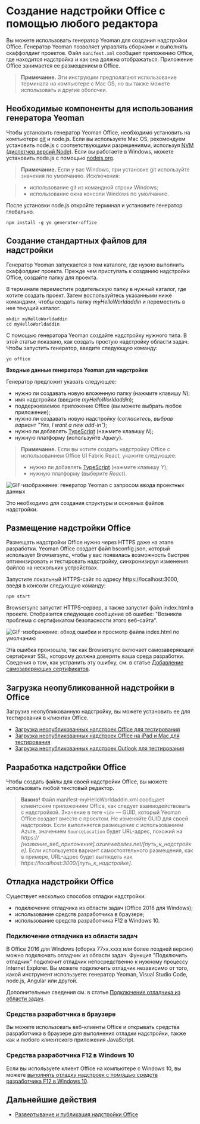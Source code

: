 
# <a name="create-an-office-add-in-using-any-editor"></a>Создание надстройки Office с помощью любого редактора

Вы можете использовать генератор Yeoman для создания надстройки Office. Генератор Yeoman позволяет управлять сборками и выполнять скаффолдинг проектов. Файл `manifest.xml` сообщает приложению Office, где находится надстройка и как она должна отображаться. Приложение Office занимается ее размещением в Office.

 >**Примечание.** Эти инструкции предполагают использование терминала на компьютере с Mac OS, но вы также можете использовать и другие оболочки. 


## <a name="prerequisites-for-the-yeoman-generator"></a>Необходимые компоненты для использования генератора Yeoman

Чтобы установить генератор Yeoman Office, необходимо установить на компьютере [git](https://git-scm.com/downloads) и node.js. Если вы используете Mac OS, рекомендуем установить node.js с соответствующими разрешениями, используя [NVM (диспетчер версий Node)](https://github.com/creationix/nvm). Если вы работаете в Windows, можете установить node.js с помощью [nodejs.org](https://nodejs.org/en/).

>**Примечание.** Если у вас Windows, при установке git используйте значения по умолчанию. Исключения:

>- использование git из командной строки Windows;
>- использование окна консоли Windows по умолчанию.

После установки node.js откройте терминал и установите генератор глобально.

```
npm install -g yo generator-office
```


## <a name="create-the-default-files-for-your-add-in"></a>Создание стандартных файлов для надстройки

Генератор Yeoman запускается в том каталоге, где нужно выполнить скаффолдинг проекта. Прежде чем приступать к созданию надстройки Office, создайте папку для проекта.

В терминале переместите родительскую папку в нужный каталог, где хотите создать проект. Затем воспользуйтесь указанными ниже командами, чтобы создать папку _myHelloWorldaddin_ и переместить в нее текущий каталог.




```
mkdir myHelloWorldaddin
cd myHelloWorldaddin
```

С помощью генератора Yeoman создайте надстройку нужного типа. В этой статье показано, как создать простую надстройку области задач. Чтобы запустить генератор, введите следующую команду:




```
yo office
```

**Входные данные генератора Yeoman для надстройки**

Генератор предложит указать следующее: 


- нужно ли создавать новую вложенную папку (нажмите клавишу _N_);
- имя надстройки (введите _myHelloWorldaddin_); 
- поддерживаемое приложение Office (вы можете выбрать любое приложение);
- нужно ли создавать новую надстройку (_согласитесь, выбрав вариант "Yes, I want a new add-in")_;
- нужно ли добавлять [TypeScript](https://www.typescriptlang.org/) (нажмите клавишу _N_);
- нужную платформу (используйте _Jquery_).

>**Примечание.** Если вы хотите создать надстройку Office с использованием Office UI Fabric React, укажите следующее:
>- нужно ли добавлять [TypeScript](https://www.typescriptlang.org/) (нажмите клавишу _Y_);
>- нужную платформу (выберите _React_).

![GIF-изображение: генератор Yeoman с запросом ввода проектных данных](../../images/gettingstarted-fast.gif)

Это необходимо для создания структуры и основных файлов надстройки.


## <a name="hosting-your-office-add-in"></a>Размещение надстройки Office

Размещать надстройки Office нужно через HTTPS даже на этапе разработки. Yeoman Office создает файл bsconfig.json, который использует Browsersync, чтобы у вас появилась возможность быстрее оптимизировать и тестировать надстройку, синхронизируя изменения файлов на нескольких устройствах. 

Запустите локальный HTTPS-сайт по адресу https://localhost:3000, введя в консоли следующую команду:


```
npm start
```

Browsersync запустит HTTPS-сервер, а также запустит файл index.html в проекте. Отобразится следующее сообщение об ошибке: "Возникла проблема с сертификатом безопасности этого веб-сайта".


![GIF-изображение: обход ошибки и просмотр файла index.html по умолчанию](../../images/ssl-chrome-bypass.gif)

Эта ошибка произошла, так как Browsersync включает самозаверяющий сертификат SSL, которому должна доверять ваша среда разработки. Сведения о том, как устранить эту ошибку, см. в статье [Добавление самозаверяющих сертификатов](https://github.com/OfficeDev/generator-office/blob/master/src/docs/ssl.md).

## <a name="sideload-the-add-in-into-office"></a>Загрузка неопубликованной надстройки в Office

Загрузив неопубликованную надстройку, вы можете установить ее для тестирования в клиентах Office.

- [Загрузка неопубликованных надстроек Office для тестирования](../testing/create-a-network-shared-folder-catalog-for-task-pane-and-content-add-ins.md)
- [Загрузка неопубликованных надстроек Office на iPad и Mac для тестирования](../testing/sideload-an-office-add-in-on-ipad-and-mac.md)   
- [Загрузка неопубликованных надстроек Outlook для тестирования](../outlook/testing-and-tips.md)

## <a name="develop-your-office-add-in"></a>Разработка надстройки Office

Чтобы создать файлы для своей надстройки Office, вы можете использовать любой текстовый редактор.

> **Важно!** Файл manifest-myHelloWorldaddin.xml сообщает клиентским приложениям Office, как следует взаимодействовать с надстройкой. Значение в теге `<id>` — GUID, который Yeoman Office создает вместе с проектом. Не изменяйте GUID для своей надстройки. Если выполняется размещение с использованием Azure, значением `SourceLocation` будет URL-адрес, похожий на _https:// [название_веб_приложения].azurewebsites.net/[путь_к_надстройке]_. Если используется вариант самостоятельного размещения, как в примере, URL-адрес будет выглядеть как _https://localhost:3000/[путь_к_надстройке]_.


## <a name="debug-your-office-add-in"></a>Отладка надстройки Office


Существует несколько способов отладки надстройки:

- подключение отладчика из области задач (Office 2016 для Windows);
- использование средств разработчика в браузере;
- использование средств разработчика F12 в Windows 10.

### <a name="attach-debugger-from-the-task-pane"></a>Подключение отладчика из области задач

В Office 2016 для Windows (сборка 77xx.xxxx или более поздней версии) можно подключать отладчик из области задач. Функция "Подключить отладчик" подключит отладчик непосредственно к нужному процессу Internet Explorer. Вы можете подключить отладчик независимо от того, какой инструмент используете: генератор Yeoman, Visual Studio Code, node.js, Angular или другой. 

Дополнительные сведения см. в статье [Подключение отладчика из области задач](../testing/attach-debugger-from-task-pane.md).


### <a name="browser-developer-tools"></a>Средства разработчика в браузере 

Вы можете использовать веб-клиенты Office и открывать средства разработчика в браузере для выполнения отладки надстройки, также как и любого клиентского приложения JavaScript. 

### <a name="f12-developer-tools-on-windows-10"></a>Средства разработчика F12 в Windows 10

Если вы используете клиент Office на компьютере с Windows 10, вы можете [выполнять отладку надстроек с помощью средств разработчика F12 в Windows 10](../testing/debug-add-ins-using-f12-developer-tools-on-windows-10.md).
    
## <a name="next-steps"></a>Дальнейшие действия

- [Развертывание и публикация надстройки Office](../publish/publish.md)
    
